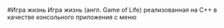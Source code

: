 #Игра жизнь
Игра жизнь (англ. Game of Life) реализованная на C++ в качестве консольного приложения с меню
